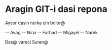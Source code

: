 # Aragin GIT-i dasi repona #


Aysor dasin nerka ein bolor@

-- Avag
-- Nina
-- Farhad
-- Migayel
-- Narek


Das@ vareci Suren@
